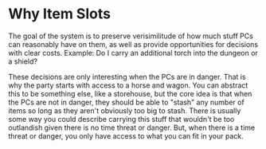 # Why Item Slots
The goal of the system is to preserve verisimilitude of how much stuff PCs can reasonably have on them, as well as provide opportunities for decisions with clear costs. Example: Do I carry an additional torch into the dungeon or a shield?

These decisions are only interesting when the PCs are in danger. That is why the party starts with access to a horse and wagon. You can abstract this to be something else, like a storehouse, but the core idea is that when the PCs are not in danger, they should be able to "stash" any number of items so long as they aren't obviously too big to stash. There is usually some way you could describe carrying this stuff that wouldn't be too outlandish given there is no time threat or danger. But, when there is a time threat or danger, you only have access to what you can fit in your pack.